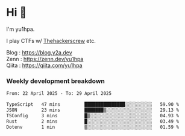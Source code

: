 # Hi 👋

I'm yu1hpa.

I play CTFs w/ [Thehackerscrew](https://www.thehackerscrew.team/) etc.

Blog : https://blog.y2a.dev  
Zenn : https://zenn.dev/yu1hpa  
Qiita : https://qiita.com/yu1hpa  

### Weekly development breakdown

<!--START_SECTION:waka-->

```txt
From: 22 April 2025 - To: 29 April 2025

TypeScript   47 mins         ███████████████░░░░░░░░░░   59.90 %
JSON         23 mins         ███████▒░░░░░░░░░░░░░░░░░   29.13 %
TSConfig     3 mins          █▒░░░░░░░░░░░░░░░░░░░░░░░   04.93 %
Rust         2 mins          █░░░░░░░░░░░░░░░░░░░░░░░░   03.49 %
Dotenv       1 min           ▒░░░░░░░░░░░░░░░░░░░░░░░░   01.59 %
```

<!--END_SECTION:waka-->

